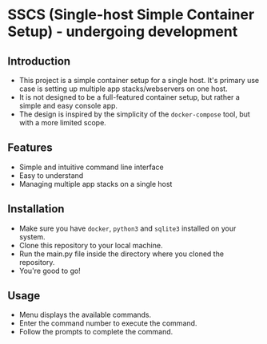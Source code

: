# SSCS (Single-host Simple Container Setup) - undergoing development

## Introduction
- This project is a simple container setup for a single host. It's primary use case is setting up multiple app stacks/webservers on one host. 
- It is not designed to be a full-featured container setup, but rather a simple and easy console app.
- The design is inspired by the simplicity of the `docker-compose` tool, but with a more limited scope.

## Features
- Simple and intuitive command line interface
- Easy to understand 
- Managing multiple app stacks on a single host

## Installation
- Make sure you have `docker`, `python3` and `sqlite3` installed on your system.
- Clone this repository to your local machine.
- Run the main.py file inside the directory where you cloned the repository.
- You're good to go!

## Usage
- Menu displays the available commands.
- Enter the command number to execute the command.
- Follow the prompts to complete the command.
